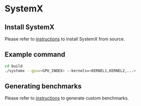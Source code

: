 # SystemX

## Install SystemX
Please refer to [instructions](SYSTEMX_INSTALL.md) to install SystemX from source.

## Example command
``` bash
cd build
./systemx --gpu=<GPU_INDEX> --kernels=<KERNEL1,KERNEL2,...>
```

## Generating benchmarks
Please refer to [instructions](benchmarks/BENCHMARK_GENERATE.md) to generate custom benchmarks.